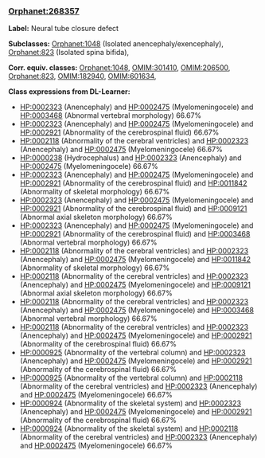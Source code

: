 
### [Orphanet:268357](http://www.orpha.net/ORDO/Orphanet_268357)
**Label:** Neural tube closure defect

**Subclasses:** [Orphanet:1048](http://www.orpha.net/ORDO/Orphanet_1048) (Isolated anencephaly/exencephaly), [Orphanet:823](http://www.orpha.net/ORDO/Orphanet_823) (Isolated spina bifida), 

**Corr. equiv. classes:** [Orphanet:1048](http://www.orpha.net/ORDO/Orphanet_1048), [OMIM:301410](http://purl.obolibrary.org/obo/OMIM_301410), [OMIM:206500](http://purl.obolibrary.org/obo/OMIM_206500), [Orphanet:823](http://www.orpha.net/ORDO/Orphanet_823), [OMIM:182940](http://purl.obolibrary.org/obo/OMIM_182940), [OMIM:601634](http://purl.obolibrary.org/obo/OMIM_601634), 

**Class expressions from DL-Learner:**

- [HP:0002323](http://purl.obolibrary.org/obo/HP_0002323) (Anencephaly) and [HP:0002475](http://purl.obolibrary.org/obo/HP_0002475) (Myelomeningocele) and [HP:0003468](http://purl.obolibrary.org/obo/HP_0003468) (Abnormal vertebral morphology) 66.67%
- [HP:0002323](http://purl.obolibrary.org/obo/HP_0002323) (Anencephaly) and [HP:0002475](http://purl.obolibrary.org/obo/HP_0002475) (Myelomeningocele) and [HP:0002921](http://purl.obolibrary.org/obo/HP_0002921) (Abnormality of the cerebrospinal fluid) 66.67%
- [HP:0002118](http://purl.obolibrary.org/obo/HP_0002118) (Abnormality of the cerebral ventricles) and [HP:0002323](http://purl.obolibrary.org/obo/HP_0002323) (Anencephaly) and [HP:0002475](http://purl.obolibrary.org/obo/HP_0002475) (Myelomeningocele) 66.67%
- [HP:0000238](http://purl.obolibrary.org/obo/HP_0000238) (Hydrocephalus) and [HP:0002323](http://purl.obolibrary.org/obo/HP_0002323) (Anencephaly) and [HP:0002475](http://purl.obolibrary.org/obo/HP_0002475) (Myelomeningocele) 66.67%
- [HP:0002323](http://purl.obolibrary.org/obo/HP_0002323) (Anencephaly) and [HP:0002475](http://purl.obolibrary.org/obo/HP_0002475) (Myelomeningocele) and [HP:0002921](http://purl.obolibrary.org/obo/HP_0002921) (Abnormality of the cerebrospinal fluid) and [HP:0011842](http://purl.obolibrary.org/obo/HP_0011842) (Abnormality of skeletal morphology) 66.67%
- [HP:0002323](http://purl.obolibrary.org/obo/HP_0002323) (Anencephaly) and [HP:0002475](http://purl.obolibrary.org/obo/HP_0002475) (Myelomeningocele) and [HP:0002921](http://purl.obolibrary.org/obo/HP_0002921) (Abnormality of the cerebrospinal fluid) and [HP:0009121](http://purl.obolibrary.org/obo/HP_0009121) (Abnormal axial skeleton morphology) 66.67%
- [HP:0002323](http://purl.obolibrary.org/obo/HP_0002323) (Anencephaly) and [HP:0002475](http://purl.obolibrary.org/obo/HP_0002475) (Myelomeningocele) and [HP:0002921](http://purl.obolibrary.org/obo/HP_0002921) (Abnormality of the cerebrospinal fluid) and [HP:0003468](http://purl.obolibrary.org/obo/HP_0003468) (Abnormal vertebral morphology) 66.67%
- [HP:0002118](http://purl.obolibrary.org/obo/HP_0002118) (Abnormality of the cerebral ventricles) and [HP:0002323](http://purl.obolibrary.org/obo/HP_0002323) (Anencephaly) and [HP:0002475](http://purl.obolibrary.org/obo/HP_0002475) (Myelomeningocele) and [HP:0011842](http://purl.obolibrary.org/obo/HP_0011842) (Abnormality of skeletal morphology) 66.67%
- [HP:0002118](http://purl.obolibrary.org/obo/HP_0002118) (Abnormality of the cerebral ventricles) and [HP:0002323](http://purl.obolibrary.org/obo/HP_0002323) (Anencephaly) and [HP:0002475](http://purl.obolibrary.org/obo/HP_0002475) (Myelomeningocele) and [HP:0009121](http://purl.obolibrary.org/obo/HP_0009121) (Abnormal axial skeleton morphology) 66.67%
- [HP:0002118](http://purl.obolibrary.org/obo/HP_0002118) (Abnormality of the cerebral ventricles) and [HP:0002323](http://purl.obolibrary.org/obo/HP_0002323) (Anencephaly) and [HP:0002475](http://purl.obolibrary.org/obo/HP_0002475) (Myelomeningocele) and [HP:0003468](http://purl.obolibrary.org/obo/HP_0003468) (Abnormal vertebral morphology) 66.67%
- [HP:0002118](http://purl.obolibrary.org/obo/HP_0002118) (Abnormality of the cerebral ventricles) and [HP:0002323](http://purl.obolibrary.org/obo/HP_0002323) (Anencephaly) and [HP:0002475](http://purl.obolibrary.org/obo/HP_0002475) (Myelomeningocele) and [HP:0002921](http://purl.obolibrary.org/obo/HP_0002921) (Abnormality of the cerebrospinal fluid) 66.67%
- [HP:0000925](http://purl.obolibrary.org/obo/HP_0000925) (Abnormality of the vertebral column) and [HP:0002323](http://purl.obolibrary.org/obo/HP_0002323) (Anencephaly) and [HP:0002475](http://purl.obolibrary.org/obo/HP_0002475) (Myelomeningocele) and [HP:0002921](http://purl.obolibrary.org/obo/HP_0002921) (Abnormality of the cerebrospinal fluid) 66.67%
- [HP:0000925](http://purl.obolibrary.org/obo/HP_0000925) (Abnormality of the vertebral column) and [HP:0002118](http://purl.obolibrary.org/obo/HP_0002118) (Abnormality of the cerebral ventricles) and [HP:0002323](http://purl.obolibrary.org/obo/HP_0002323) (Anencephaly) and [HP:0002475](http://purl.obolibrary.org/obo/HP_0002475) (Myelomeningocele) 66.67%
- [HP:0000924](http://purl.obolibrary.org/obo/HP_0000924) (Abnormality of the skeletal system) and [HP:0002323](http://purl.obolibrary.org/obo/HP_0002323) (Anencephaly) and [HP:0002475](http://purl.obolibrary.org/obo/HP_0002475) (Myelomeningocele) and [HP:0002921](http://purl.obolibrary.org/obo/HP_0002921) (Abnormality of the cerebrospinal fluid) 66.67%
- [HP:0000924](http://purl.obolibrary.org/obo/HP_0000924) (Abnormality of the skeletal system) and [HP:0002118](http://purl.obolibrary.org/obo/HP_0002118) (Abnormality of the cerebral ventricles) and [HP:0002323](http://purl.obolibrary.org/obo/HP_0002323) (Anencephaly) and [HP:0002475](http://purl.obolibrary.org/obo/HP_0002475) (Myelomeningocele) 66.67%


